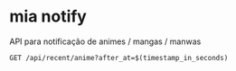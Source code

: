 # mia notify

API para notificação de animes / mangas / manwas

```
GET /api/recent/anime?after_at=$(timestamp_in_seconds)
```
